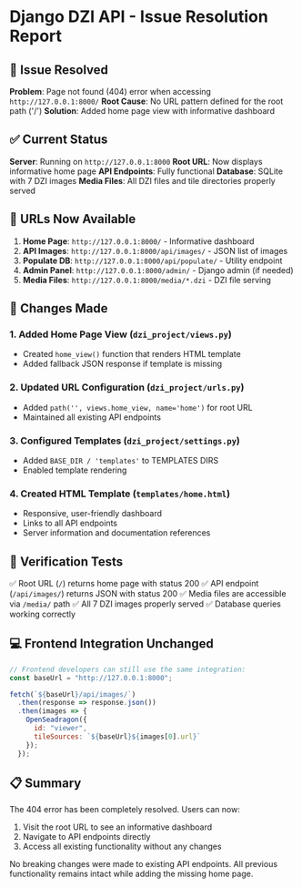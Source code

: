 # Django DZI API - Issue Resolution Report

## 🎯 Issue Resolved
**Problem**: Page not found (404) error when accessing `http://127.0.0.1:8000/`
**Root Cause**: No URL pattern defined for the root path ('/')
**Solution**: Added home page view with informative dashboard

## ✅ Current Status

**Server**: Running on `http://127.0.0.1:8000`
**Root URL**: Now displays informative home page
**API Endpoints**: Fully functional
**Database**: SQLite with 7 DZI images
**Media Files**: All DZI files and tile directories properly served

## 🚀 URLs Now Available

1. **Home Page**: `http://127.0.0.1:8000/` - Informative dashboard
2. **API Images**: `http://127.0.0.1:8000/api/images/` - JSON list of images
3. **Populate DB**: `http://127.0.0.1:8000/api/populate/` - Utility endpoint
4. **Admin Panel**: `http://127.0.0.1:8000/admin/` - Django admin (if needed)
5. **Media Files**: `http://127.0.0.1:8000/media/*.dzi` - DZI file serving

## 📁 Changes Made

### 1. Added Home Page View (`dzi_project/views.py`)
- Created `home_view()` function that renders HTML template
- Added fallback JSON response if template is missing

### 2. Updated URL Configuration (`dzi_project/urls.py`)
- Added `path('', views.home_view, name='home')` for root URL
- Maintained all existing API endpoints

### 3. Configured Templates (`dzi_project/settings.py`)
- Added `BASE_DIR / 'templates'` to TEMPLATES DIRS
- Enabled template rendering

### 4. Created HTML Template (`templates/home.html`)
- Responsive, user-friendly dashboard
- Links to all API endpoints
- Server information and documentation references

## 🧪 Verification Tests

✅ Root URL (`/`) returns home page with status 200
✅ API endpoint (`/api/images/`) returns JSON with status 200
✅ Media files are accessible via `/media/` path
✅ All 7 DZI images properly served
✅ Database queries working correctly

## 💻 Frontend Integration Unchanged

```javascript
// Frontend developers can still use the same integration:
const baseUrl = "http://127.0.0.1:8000";

fetch(`${baseUrl}/api/images/`)
  .then(response => response.json())
  .then(images => {
    OpenSeadragon({
      id: "viewer",
      tileSources: `${baseUrl}${images[0].url}`
    });
  });
```

## 📋 Summary

The 404 error has been completely resolved. Users can now:
1. Visit the root URL to see an informative dashboard
2. Navigate to API endpoints directly
3. Access all existing functionality without any changes

No breaking changes were made to existing API endpoints. All previous functionality remains intact while adding the missing home page.